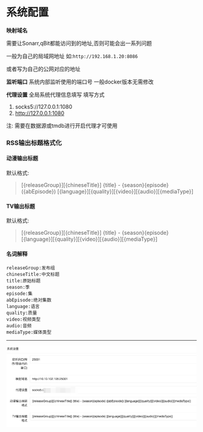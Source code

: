 # 系统配置

**映射域名**

需要让Sonarr,qBit都能访问到的地址,否则可能会出一系列问题

一般为自己的局域网地址 如:`http://192.168.1.20:8086`

或者写为自己的公网对应的地址

**监听端口**
系统内部监听使用的端口号 一般docker版本无需修改

**代理设置** 
全局系统代理信息填写
填写方式
1. socks5://127.0.0.1:1080
2. http://127.0.0.1:1080

注: 需要在数据源或tmdb进行开启代理才可使用

### RSS输出标题格式化
#### 动漫输出标题
默认格式:
> [{releaseGroup}][{chineseTitle}] {title} - {season}{episode} ({abEpisode}) [{language}][{quality}][{video}][{audio}][{mediaType}]

#### TV输出标题
默认格式:
>[{releaseGroup}][{chineseTitle}] {title} - {season}{episode} [{language}][{quality}][{video}][{audio}][{mediaType}]

#### 名词解释
    releaseGroup:发布组
    chineseTitle:中文标题
    title:原始标题
    season:季
    episode:集
    abEpisode:绝对集数
    language:语言
    quality:质量
    video:视频类型
    audio:音频
    mediaType:媒体类型


****
![img.png](../assets/system.png)
